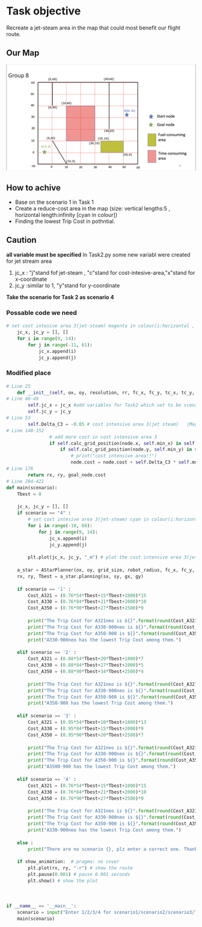 # Task objective
Recreate a jet-steam area in the map that could most benefit our flight route. 

## Our Map
![Task%201/map.png](images/map.png)

## How to achive
- Base on the scenario 1 in Task 1
- Create a reduce-cost area in the map (size: vertical lengths:5 , horizontal length:infinity [cyan in colour])
- Finding the lowest Trip Cost in pothntial.

## Caution
**all variable must be specified**
In Task2.py some new variabl were created for jet stream area
1. jc_x    : "j"stand fof jet-steam , "c"stand for cost-intesive-area,"x"stand for x-coordinate
2. jc_y    :similar to 1, "y"stand for y-coordinate

**Take the scenario for Task 2 as scenario 4**

### Possable code we need
```python
# set cost intesive area 3(jet-steam) magenta in colour(i:horizontal , j:vertical)
    jc_x, jc_y = [], []
    for i in range(9, 14):
        for j in range(-11, 61):
            jc_x.append(i)
            jc_y.append(j)
```
### Modified place
```python
# Line 25
    def __init__(self, ox, oy, resolution, rr, fc_x, fc_y, tc_x, tc_y, jc_x, jc_y):
# Line 48-49
        self.jc_x = jc_x #add variables for Task2 which set to be scenario 4
        self.jc_y = jc_y
# Line 53
        self.Delta_C3 = -0.05 # cost intensive area 3(jet steam)   |Magenta in colour
# Line 148-152
                # add more cost in cost intensive area 3
                if self.calc_grid_position(node.x, self.min_x) in self.jc_x:
                    if self.calc_grid_position(node.y, self.min_y) in self.jc_y:
                        # print("cost intensive area!!")
                        node.cost = node.cost + self.Delta_C3 * self.motion[i][2]
# Line 176
        return rx, ry, goal_node.cost
# Line 284-421
def main(scenario):
    Tbest = 0

    jc_x, jc_y = [], []
    if scenario == "4" :
        # set cost intesive area 3(jet-steam) cyan in colour(i:horizontal , j:vertical)magenta        
        for i in range(-10, 60):
            for j in range(9, 14):
                jc_x.append(i)
                jc_y.append(j)

        plt.plot(jc_x, jc_y, "_m") # plot the cost intensive area 3(jet-stream) magenta

    a_star = AStarPlanner(ox, oy, grid_size, robot_radius, fc_x, fc_y, tc_x, tc_y, jc_x, jc_y)
    rx, ry, Tbest = a_star.planning(sx, sy, gx, gy)

    if scenario == '1' :
        Cost_A321 = (0.76*54*Tbest+15*Tbest+1800)*15
        Cost_A330 = (0.76*84*Tbest+21*Tbest+2000)*10
        Cost_A350 = (0.76*90*Tbest+27*Tbest+2500)*9

        print("The Trip Cost for A321neo is ${}".format(round(Cost_A321)))
        print("The Trip Cost for A330-900neo is ${}".format(round(Cost_A330)))
        print("The Trip Cost for A350-900 is ${}".format(round(Cost_A350)))
        print("A330-900neo has the lowest Trip Cost among them.")

    elif scenario == '2' :
        Cost_A321 = (0.88*54*Tbest+20*Tbest+1800)*7
        Cost_A330 = (0.88*84*Tbest+27*Tbest+2000)*5
        Cost_A350 = (0.88*90*Tbest+34*Tbest+2500)*4

        print("The Trip Cost for A321neo is ${}".format(round(Cost_A321)))
        print("The Trip Cost for A330-900neo is ${}".format(round(Cost_A330)))
        print("The Trip Cost for A350-900 is ${}".format(round(Cost_A350)))
        print("A350-900 has the lowest Trip Cost among them.")

    elif scenario == '3' :
        Cost_A321 = (0.95*54*Tbest+10*Tbest+1800)*13
        Cost_A330 = (0.95*84*Tbest+15*Tbest+2000)*9
        Cost_A350 = (0.95*90*Tbest+20*Tbest+2500)*7

        print("The Trip Cost for A321neo is ${}".format(round(Cost_A321)))
        print("The Trip Cost for A330-900neo is ${}".format(round(Cost_A330)))
        print("The Trip Cost for A350-900 is ${}".format(round(Cost_A350)))
        print("A3500-900 has the lowest Trip Cost among them.")

    elif scenario == '4' :
        Cost_A321 = (0.76*54*Tbest+15*Tbest+1800)*15
        Cost_A330 = (0.76*84*Tbest+21*Tbest+2000)*10
        Cost_A350 = (0.76*90*Tbest+27*Tbest+2500)*9

        print("The Trip Cost for A321neo is ${}".format(round(Cost_A321)))
        print("The Trip Cost for A330-900neo is ${}".format(round(Cost_A330)))
        print("The Trip Cost for A350-900 is ${}".format(round(Cost_A350)))
        print("A330-900neo has the lowest Trip Cost among them.")

    else :
        print("There are no scenario {}, plz enter a correct one. Thank You".format(scenario))

    if show_animation:  # pragma: no cover
        plt.plot(rx, ry, "-r") # show the route 
        plt.pause(0.001) # pause 0.001 seconds
        plt.show() # show the plot



if __name__ == '__main__':
    scenario = input("Enter 1/2/3/4 for scenario1/scenario2/scenario3/Task_2 respectivelly :")
    main(scenario)

```